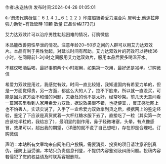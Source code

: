 <p>作者:永送怯俳 发布时间:2024-04-28 01:05:01</p>
<p>《✅港澳代购薇信：６１４１_６１２２ 》印度超級希愛力混合片 犀利士,他達拉非 強力助勃+有效延時 10顆 數量 正品价格(173元) </p>
									<p>艾力达双效片可以治疗男性勃起困难的情况，订购微信</p><p>本品能改善男性早泄的情况。注意年龄20~50岁之间的人群可以用艾力达双效片。本品有利于男性勃起，对延长时间有帮助。艾力达双效片的药效可以持续36小时。在同房前1-3小时之间服用艾力达双效片，服用本品后要多喝温开水。</p><p></p><p>不建议喝酒后喝，最好事前两个小时服用，如果第一次用，最好还是减半。订购微信</p><p></p><p></p><p>希爱力双效是用过，我感觉有效。时间一直比较短，我知道国内有希爱力单的，但是一方面觉得贵，另一方面，都这么大的人了，拉不下脸来，所以就一直没买，可能是因为这方面不和谐的问题，夫妻处的也不是太好，经常吵架。前几天无意间看一篇回答里看到人家用希爱力双效，据说效果很不错，也挺便宜，，反正感觉网上也不怕丢人，实话实说了，入手了一盒希爱力双效拿到货之后，根据网上的鉴定经验，鉴定了下应该是真货就着一大杯红糖水服下去了，直接吃了一粒（其实第一次应该吃半粒的，我给忘了），最明显的副作用，鼻子轻微堵塞，头晕，有点像感冒，效果可以，超出我的期望，（详细的就不说了自己想吧），存在即是合理吧。订购微信</p>				声明：本站所有文章均来自网络用户投稿，需要消费、投资的项目请注意识别真伪，谨防上当受骗，本站只负责信息刊登，不提供内容鉴别及纠纷问题。投稿内容若侵犯了您的权益请及时联系客服删除。				
